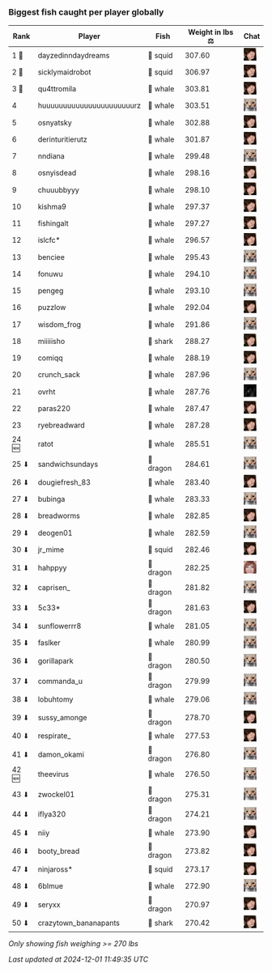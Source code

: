 ### Biggest fish caught per player globally
| Rank | Player | Fish | Weight in lbs ⚖️ | Chat |
|------|--------|-----------|---------|-------|
| 1 🥇  | dayzedinndaydreams | 🦑 squid | 307.60 | ![breadworms](https://raw.githubusercontent.com/blableblup/gofish/main/images/players/breadworms.png) |
| 2 🥈  | sicklymaidrobot | 🦑 squid | 306.97 | ![breadworms](https://raw.githubusercontent.com/blableblup/gofish/main/images/players/breadworms.png) |
| 3 🥉  | qu4ttromila | 🐳 whale | 303.81 | ![breadworms](https://raw.githubusercontent.com/blableblup/gofish/main/images/players/breadworms.png) |
| 4  | huuuuuuuuuuuuuuuuuuuuuurz | 🐳 whale | 303.51 | ![psp1g](https://raw.githubusercontent.com/blableblup/gofish/main/images/players/psp1g.png) |
| 5  | osnyatsky | 🐳 whale | 302.88 | ![breadworms](https://raw.githubusercontent.com/blableblup/gofish/main/images/players/breadworms.png) |
| 6  | derinturitierutz | 🐳 whale | 301.87 | ![breadworms](https://raw.githubusercontent.com/blableblup/gofish/main/images/players/breadworms.png) |
| 7  | nndiana | 🐳 whale | 299.48 | ![psp1g](https://raw.githubusercontent.com/blableblup/gofish/main/images/players/psp1g.png) |
| 8  | osnyisdead | 🐳 whale | 298.16 | ![breadworms](https://raw.githubusercontent.com/blableblup/gofish/main/images/players/breadworms.png) |
| 9  | chuuubbyyy | 🐳 whale | 298.10 | ![breadworms](https://raw.githubusercontent.com/blableblup/gofish/main/images/players/breadworms.png) |
| 10  | kishma9 | 🐳 whale | 297.37 | ![breadworms](https://raw.githubusercontent.com/blableblup/gofish/main/images/players/breadworms.png) |
| 11  | fishingalt | 🐳 whale | 297.27 | ![breadworms](https://raw.githubusercontent.com/blableblup/gofish/main/images/players/breadworms.png) |
| 12  | islcfc* | 🐳 whale | 296.57 | ![breadworms](https://raw.githubusercontent.com/blableblup/gofish/main/images/players/breadworms.png) |
| 13  | benciee | 🐳 whale | 295.43 | ![psp1g](https://raw.githubusercontent.com/blableblup/gofish/main/images/players/psp1g.png) |
| 14  | fonuwu | 🐳 whale | 294.10 | ![psp1g](https://raw.githubusercontent.com/blableblup/gofish/main/images/players/psp1g.png) |
| 15  | pengeg | 🐳 whale | 293.10 | ![psp1g](https://raw.githubusercontent.com/blableblup/gofish/main/images/players/psp1g.png) |
| 16  | puzzlow | 🐳 whale | 292.04 | ![breadworms](https://raw.githubusercontent.com/blableblup/gofish/main/images/players/breadworms.png) |
| 17  | wisdom_frog | 🐳 whale | 291.86 | ![psp1g](https://raw.githubusercontent.com/blableblup/gofish/main/images/players/psp1g.png) |
| 18  | miiiiisho | 🦈 shark | 288.27 | ![breadworms](https://raw.githubusercontent.com/blableblup/gofish/main/images/players/breadworms.png) |
| 19  | comiqq | 🐳 whale | 288.19 | ![breadworms](https://raw.githubusercontent.com/blableblup/gofish/main/images/players/breadworms.png) |
| 20  | crunch_sack | 🐳 whale | 287.96 | ![psp1g](https://raw.githubusercontent.com/blableblup/gofish/main/images/players/psp1g.png) |
| 21  | ovrht | 🐳 whale | 287.76 | ![ovrht](https://raw.githubusercontent.com/blableblup/gofish/main/images/players/ovrht.png) |
| 22  | paras220 | 🐳 whale | 287.47 | ![breadworms](https://raw.githubusercontent.com/blableblup/gofish/main/images/players/breadworms.png) |
| 23  | ryebreadward | 🐳 whale | 287.28 | ![breadworms](https://raw.githubusercontent.com/blableblup/gofish/main/images/players/breadworms.png) |
| 24 🆕 | ratot | 🐳 whale | 285.51 | ![psp1g](https://raw.githubusercontent.com/blableblup/gofish/main/images/players/psp1g.png) |
| 25 ⬇ | sandwichsundays | 🐉 dragon | 284.61 | ![psp1g](https://raw.githubusercontent.com/blableblup/gofish/main/images/players/psp1g.png) |
| 26 ⬇ | dougiefresh_83 | 🐳 whale | 283.40 | ![breadworms](https://raw.githubusercontent.com/blableblup/gofish/main/images/players/breadworms.png) |
| 27 ⬇ | bubinga | 🐳 whale | 283.33 | ![psp1g](https://raw.githubusercontent.com/blableblup/gofish/main/images/players/psp1g.png) |
| 28 ⬇ | breadworms | 🐳 whale | 282.85 | ![breadworms](https://raw.githubusercontent.com/blableblup/gofish/main/images/players/breadworms.png) |
| 29 ⬇ | deogen01 | 🐳 whale | 282.59 | ![psp1g](https://raw.githubusercontent.com/blableblup/gofish/main/images/players/psp1g.png) |
| 30 ⬇ | jr_mime | 🦑 squid | 282.46 | ![breadworms](https://raw.githubusercontent.com/blableblup/gofish/main/images/players/breadworms.png) |
| 31 ⬇ | hahppyy | 🐉 dragon | 282.25 | ![vaiastol](https://raw.githubusercontent.com/blableblup/gofish/main/images/players/vaiastol.png) |
| 32 ⬇ | caprisen_ | 🐉 dragon | 281.82 | ![psp1g](https://raw.githubusercontent.com/blableblup/gofish/main/images/players/psp1g.png) |
| 33 ⬇ | 5c33* | 🐉 dragon | 281.63 | ![breadworms](https://raw.githubusercontent.com/blableblup/gofish/main/images/players/breadworms.png) |
| 34 ⬇ | sunflowerrr8 | 🐳 whale | 281.05 | ![psp1g](https://raw.githubusercontent.com/blableblup/gofish/main/images/players/psp1g.png) |
| 35 ⬇ | faslker | 🐳 whale | 280.99 | ![psp1g](https://raw.githubusercontent.com/blableblup/gofish/main/images/players/psp1g.png) |
| 36 ⬇ | gorillapark | 🐉 dragon | 280.50 | ![psp1g](https://raw.githubusercontent.com/blableblup/gofish/main/images/players/psp1g.png) |
| 37 ⬇ | commanda_u | 🐉 dragon | 279.99 | ![psp1g](https://raw.githubusercontent.com/blableblup/gofish/main/images/players/psp1g.png) |
| 38 ⬇ | lobuhtomy | 🐳 whale | 279.06 | ![psp1g](https://raw.githubusercontent.com/blableblup/gofish/main/images/players/psp1g.png) |
| 39 ⬇ | sussy_amonge | 🐉 dragon | 278.70 | ![breadworms](https://raw.githubusercontent.com/blableblup/gofish/main/images/players/breadworms.png) |
| 40 ⬇ | respirate_ | 🐳 whale | 277.53 | ![breadworms](https://raw.githubusercontent.com/blableblup/gofish/main/images/players/breadworms.png) |
| 41 ⬇ | damon_okami | 🐉 dragon | 276.80 | ![psp1g](https://raw.githubusercontent.com/blableblup/gofish/main/images/players/psp1g.png) |
| 42 🆕 | theevirus | 🐳 whale | 276.50 | ![psp1g](https://raw.githubusercontent.com/blableblup/gofish/main/images/players/psp1g.png) |
| 43 ⬇ | zwockel01 | 🐉 dragon | 275.31 | ![psp1g](https://raw.githubusercontent.com/blableblup/gofish/main/images/players/psp1g.png) |
| 44 ⬇ | iflya320 | 🐉 dragon | 274.21 | ![psp1g](https://raw.githubusercontent.com/blableblup/gofish/main/images/players/psp1g.png) |
| 45 ⬇ | niiy | 🐳 whale | 273.90 | ![breadworms](https://raw.githubusercontent.com/blableblup/gofish/main/images/players/breadworms.png) |
| 46 ⬇ | booty_bread | 🐉 dragon | 273.82 | ![breadworms](https://raw.githubusercontent.com/blableblup/gofish/main/images/players/breadworms.png) |
| 47 ⬇ | ninjaross* | 🦑 squid | 273.17 | ![breadworms](https://raw.githubusercontent.com/blableblup/gofish/main/images/players/breadworms.png) |
| 48 ⬇ | 6blmue | 🐳 whale | 272.90 | ![psp1g](https://raw.githubusercontent.com/blableblup/gofish/main/images/players/psp1g.png) |
| 49 ⬇ | seryxx | 🐉 dragon | 270.97 | ![breadworms](https://raw.githubusercontent.com/blableblup/gofish/main/images/players/breadworms.png) |
| 50 ⬇ | crazytown_bananapants | 🦈 shark | 270.42 | ![breadworms](https://raw.githubusercontent.com/blableblup/gofish/main/images/players/breadworms.png) |

_Only showing fish weighing >= 270 lbs_

_Last updated at 2024-12-01 11:49:35 UTC_